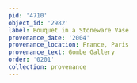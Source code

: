 ```yaml
---
pid: '4710'
object_id: '2982'
label: Bouquet in a Stoneware Vase
provenance_date: '2004'
provenance_location: France, Paris
provenance_text: Gombe Gallery
order: '0201'
collection: provenance
---
```

